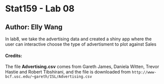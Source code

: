 # Stat159 - Lab 08 
## Author: Elly Wang

In lab8, we take the advertising data and created a shiny app where the user can interactive choose the type of advertisment to plot against Sales




#### Credits:
The file **Advertising.csv** comes from Gareth James, Daniela Witten, Trevor Hastie and Robert Tibshirani, and the file is downloaded from `http://www-bcf.usc.edu/~gareth/ISL/Advertising.csv`
